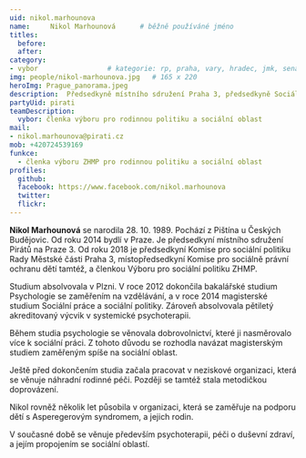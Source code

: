 ```yaml
---
uid: nikol.marhounova
name:     Nikol Marhounová  	# běžně používáné jméno
titles:
  before: 
  after:
category: 
- vybor                	# kategorie: rp, praha, vary, hradec, jmk, senat
img: people/nikol-marhounova.jpg   # 165 x 220
heroImg: Prague_panorama.jpeg
description:  Předsedkyně místního sdružení Praha 3, předsedkyně Sociální komise rady MČ Praha 3
partyUid: pirati
teamDescription:
  vybor: členka výboru pro rodinnou politiku a sociální oblast
mail:
- nikol.marhounova@pirati.cz
mob: +420724539169
funkce: 
  - členka výboru ZHMP pro rodinnou politiku a sociální oblast
profiles:
  github:       
  facebook: https://www.facebook.com/nikol.marhounova
  twitter: 		  
  flickr:		  
---
```


**Nikol Marhounová** se narodila 28. 10. 1989. Pochází z Pištína u Českých Budějovic. Od roku 2014 bydlí v Praze. Je předsedkyní místního sdružení Pirátů na Praze 3. Od roku 2018 je předsedkyní Komise pro sociální politiku Rady Městské části Praha 3, místopředsedkyní Komise pro sociálně právní ochranu dětí tamtéž, a členkou Výboru pro sociální politiku ZHMP.

Studium absolvovala v Plzni. V roce 2012 dokončila bakalářské studium Psychologie se zaměřením na vzdělávání, a v roce 2014 magisterské studium Sociální práce a sociální politiky. Zároveň absolvovala pětiletý akreditovaný výcvik v systemické psychoterapii.

Během studia psychologie se věnovala dobrovolnictví, které ji nasměrovalo více k sociální práci. Z tohoto důvodu se rozhodla navázat magisterským studiem zaměřeným spíše na sociální oblast.

Ještě před dokončením studia začala pracovat v neziskové organizaci, která se věnuje náhradní rodinné péči. Později se tamtéž stala metodičkou doprovázení.

Nikol rovněž několik let působila v organizaci, která se zaměřuje na podporu dětí s Asperegerovým syndromem, a jejich rodin.

V současné době se věnuje především psychoterapii, péči o duševní zdraví, a jejím propojením se sociální oblastí.
